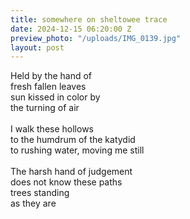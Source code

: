 ```yaml
---
title: somewhere on sheltowee trace
date: 2024-12-15 06:20:00 Z
preview_photo: "/uploads/IMG_0139.jpg"
layout: post
---
```


Held by the hand of <br>
fresh fallen leaves <br>
sun kissed in color by <br>
the turning of air <br>
<br>
I walk these hollows <br>
to the humdrum of the katydid <br>
to rushing water, moving me still <br>
<br>
The harsh hand of judgement <br>
does not know these paths <br>
trees standing <br>
as they are <br>